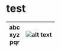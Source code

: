 # test


| abc <br /> xyz <br /> pqr | ![alt text](http://www.freepngimg.com/download/castle/8-2-castle-free-png-image.png ) |
| :-----: | :-: | 
